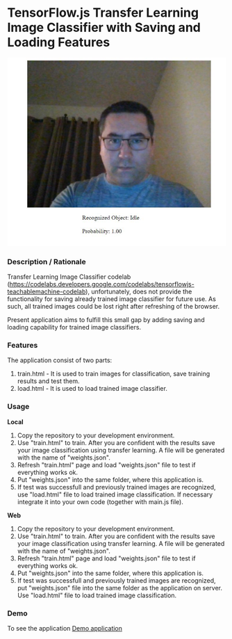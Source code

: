 # TensorFlow.js Transfer Learning Image Classifier with Saving and Loading Features
![Ohio University](img/screenshot.jpg)

### **Description / Rationale**
Transfer Learning Image Classifier codelab (https://codelabs.developers.google.com/codelabs/tensorflowjs-teachablemachine-codelab), unfortunately, does not provide the functionality for saving already trained image classifier for future use. As such, all trained images could be lost right after refreshing of the browser.    

Present application aims to fulfill this small gap by adding saving and loading capability for trained image classifiers.  


### **Features**
The application consist of two parts: 
1. train.html - It is used to train images for classification, save training results and test them.
2. load.html - It is used to load trained image classifier.

### **Usage**
**Local**
1. Copy the repository to your development environment.
2. Use "train.html" to train. After you are confident with the results save your image classification using transfer learning. A file will be generated with the name of "weights.json".
3. Refresh "train.html" page and load "weights.json" file to test if everything works ok.  
4. Put "weights.json" into the same folder, where this application is.
5. If test was successfull and previously trained images are recognized, use "load.html" file to load trained image classification. If necessary integrate it into your own code (together with main.js file).

**Web**
1. Copy the repository to your development environment.
2. Use "train.html" to train. After you are confident with the results save your image classification using transfer learning. A file will be generated with the name of "weights.json".
3. Refresh "train.html" page and load "weights.json" file to test if everything works ok.  
4. Put "weights.json" into the same folder, where this application is.
5. If test was successfull and previously trained images are recognized, put "weights.json" file into the same folder as the application on server. Use "load.html" file to load trained image classification.

### **Demo**
To see the application [Demo application](https://tflearning.glitch.me)
